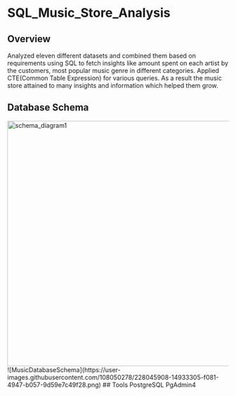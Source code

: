 # SQL_Music_Store_Analysis
## Overview
Analyzed eleven different datasets and combined them based on requirements using SQL to fetch insights like amount spent on each artist by the customers, most popular music genre in different categories. Applied CTE(Common Table Expression) for various queries. As a result the music store attained to many insights and information which helped them grow.
## Database Schema
<img width="559" alt="schema_diagram1" src="https://user-images.githubusercontent.com/108050278/228045875-a3471f2b-47fd-4ad8-a531-4df6ac0b468b.png">
![MusicDatabaseSchema](https://user-images.githubusercontent.com/108050278/228045908-14933305-f081-4947-b057-9d59e7c49f28.png)
## Tools
PostgreSQL
PgAdmin4
